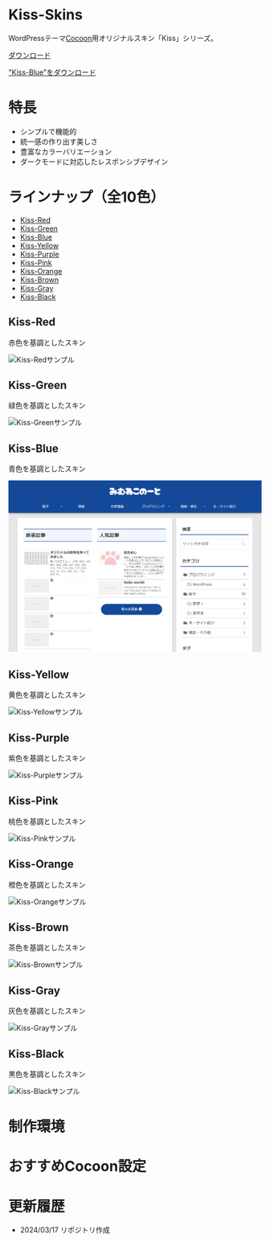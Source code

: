 # Kiss-Skins
WordPressテーマ[Cocoon](https://wp-cocoon.com/)用オリジナルスキン「Kiss」シリーズ。

[ダウンロード](https://github.com/mimneko/Kiss-Skins/archive/main.zip)

["Kiss-Blue"をダウンロード](https://github.com/mimneko/Kiss-Blue/archive/main.zip)

# 特長
- シンプルで機能的
- 統一感の作り出す美しさ
- 豊富なカラーバリエーション
- ダークモードに対応したレスポンシブデザイン

# ラインナップ（全10色）
- [Kiss-Red](#kiss-red)
- [Kiss-Green](#kiss-green)
- [Kiss-Blue](#kiss-blue)
- [Kiss-Yellow](#kiss-yellow)
- [Kiss-Purple](#kiss-purple)
- [Kiss-Pink](#kiss-pink)
- [Kiss-Orange](#kiss-orange)
- [Kiss-Brown](#kiss-brown)
- [Kiss-Gray](#kiss-gray)
- [Kiss-Black](#kiss-black)

## Kiss-Red
赤色を基調としたスキン

![Kiss-Redサンプル](thumbnails/Screen-Shot-Kiss-Red.png)

## Kiss-Green
緑色を基調としたスキン

![Kiss-Greenサンプル](thumbnails/Screen-Shot-Kiss-Green.png)

## Kiss-Blue
青色を基調としたスキン

![Kiss-Blueサンプル](thumbnails/Screen-Shot-Kiss-Blue.png)

## Kiss-Yellow
黄色を基調としたスキン

![Kiss-Yellowサンプル](thumbnails/Screen-Shot-Kiss-Yellow.png)

## Kiss-Purple
紫色を基調としたスキン

![Kiss-Purpleサンプル](thumbnails/Screen-Shot-Kiss-Purple.png)

## Kiss-Pink
桃色を基調としたスキン

![Kiss-Pinkサンプル](thumbnails/Screen-Shot-Kiss-Pink.png)

## Kiss-Orange
橙色を基調としたスキン

![Kiss-Orangeサンプル](thumbnails/Screen-Shot-Kiss-Orange.png)

## Kiss-Brown
茶色を基調としたスキン

![Kiss-Brownサンプル](thumbnails/Screen-Shot-Kiss-Brown.png)

## Kiss-Gray
灰色を基調としたスキン

![Kiss-Grayサンプル](thumbnails/Screen-Shot-Kiss-Gray.png)

## Kiss-Black
黒色を基調としたスキン

![Kiss-Blackサンプル](thumbnails/Screen-Shot-Kiss-Black.png)

# 制作環境


# おすすめCocoon設定


# 更新履歴
- 2024/03/17 リポジトリ作成
